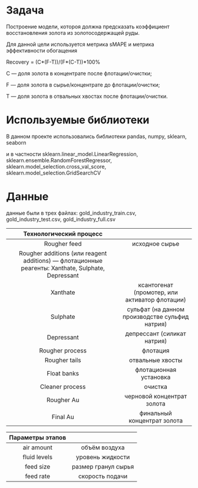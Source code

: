 # Задача
Построение модели, котороя должна предсказать коэффициент восстановления золота из золотосодержащей руды. 

Для данной цели используется метрика sMAPE и метрика эффективности обогащения

Recovery = (C*(F-T))/(F*(C-T))*100%

C — доля золота в концентрате после флотации/очистки;

F — доля золота в сырье/концентрате до флотации/очистки;

T — доля золота в отвальных хвостах после флотации/очистки.

# Используемые библиотеки
В данном проекте использовались библиотеки pandas, numpy, sklearn, seaborn

и в частности sklearn.linear_model.LinearRegression, sklearn.ensemble.RandomForestRegressor, sklearn.model_selection.cross_val_score, sklearn.model_selection.GridSearchCV
# Данные
данные были в трех файлах: gold_industry_train.csv, gold_industry_test.csv, gold_industry_full.csv

|Технологический процесс||
| :--------------------: | :---------------------: |
|Rougher feed | исходное сырье|
|Rougher additions (или reagent additions) — флотационные реагенты: Xanthate, Sulphate, Depressant|
|Xanthate | ксантогенат (промотер, или активатор флотации)|
|Sulphate | сульфат (на данном производстве сульфид натрия)|
|Depressant | депрессант (силикат натрия)|
|Rougher process | флотация|
|Rougher tails | отвальные хвосты|
|Float banks | флотационная установка|
|Cleaner process | очистка|
|Rougher Au | черновой концентрат золота|
|Final Au | финальный концентрат золота|

|Параметры этапов||
| :--------------------: | :---------------------: |
|air amount | объём воздуха|
|fluid levels | уровень жидкости|
|feed size | размер гранул сырья|
|feed rate | скорость подачи|

